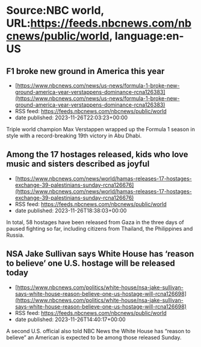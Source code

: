 # Source:NBC world, URL:https://feeds.nbcnews.com/nbcnews/public/world, language:en-US

## F1 broke new ground in America this year
 - [https://www.nbcnews.com/news/us-news/formula-1-broke-new-ground-america-year-verstappens-dominance-rcna126383](https://www.nbcnews.com/news/us-news/formula-1-broke-new-ground-america-year-verstappens-dominance-rcna126383)
 - RSS feed: https://feeds.nbcnews.com/nbcnews/public/world
 - date published: 2023-11-26T22:03:23+00:00

Triple world champion Max Verstappen wrapped up the Formula 1 season in style with a record-breaking 19th victory in Abu Dhabi.

## Among the 17 hostages released, kids who love music and sisters described as joyful
 - [https://www.nbcnews.com/news/world/hamas-releases-17-hostages-exchange-39-palestinians-sunday-rcna126676](https://www.nbcnews.com/news/world/hamas-releases-17-hostages-exchange-39-palestinians-sunday-rcna126676)
 - RSS feed: https://feeds.nbcnews.com/nbcnews/public/world
 - date published: 2023-11-26T18:38:03+00:00

In total, 58 hostages have been released from Gaza in the three days of paused fighting so far, including citizens from Thailand, the Philippines and Russia.

## NSA Jake Sullivan says White House has ‘reason to believe’ one U.S. hostage will be released today
 - [https://www.nbcnews.com/politics/white-house/nsa-jake-sullivan-says-white-house-reason-believe-one-us-hostage-will-rcna126698](https://www.nbcnews.com/politics/white-house/nsa-jake-sullivan-says-white-house-reason-believe-one-us-hostage-will-rcna126698)
 - RSS feed: https://feeds.nbcnews.com/nbcnews/public/world
 - date published: 2023-11-26T14:40:17+00:00

A second U.S. official also told NBC News the White House has “reason to believe” an American is expected to be among those released Sunday.

